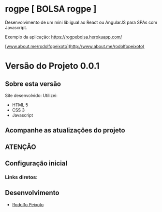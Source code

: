 # rogpe [ BOLSA rogpe ]

Desenvolvimento de um mini lib igual ao React ou AngularJS para SPAs com Javascript.

Exemplo da aplicação: https://rogpebolsa.herokuapp.com/

[www.about.me/rodolfopeixoto](http://www.about.me/rodolfopeixoto) 

Versão do Projeto 0.0.1
================

Sobre esta versão
---------------------
Site desenvolvido:
Utilizei: 
 - HTML 5
 - CSS 3
 - Javascript

Acompanhe as atualizações do projeto
---------------------



ATENÇÃO
---------------------



Configuração inicial
---------------------

### Links diretos:


Desenvolvimento
---------------------
-   [Rodolfo Peixoto](http://www.rogpe.me)